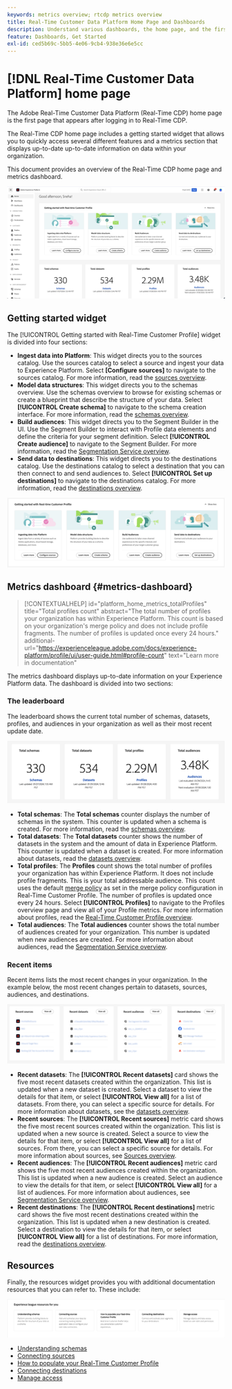 ```yaml
---
keywords: metrics overview; rtcdp metrics overview
title: Real-Time Customer Data Platform Home Page and Dashboards
description: Understand various dashboards, the home page, and the first-time user experience of Adobe Real-Time CDP.
feature: Dashboards, Get Started
exl-id: ced5b69c-5bb5-4e06-9cb4-938e36e6e5cc
---
```

# [!DNL Real-Time Customer Data Platform] home page

The Adobe Real-Time Customer Data Platform (Real-Time CDP) home page is the first page that appears after logging in to Real-Time CDP.

The Real-Time CDP home page includes a getting started widget that allows you to quickly access several different features and a metrics section that displays up-to-date up-to-date information on data within your organization.

This document provides an overview of the Real-Time CDP home page and metrics dashboard.

![The Experience Platform UI home page.](assets/platform-home/home.png)

## Getting started widget

The [!UICONTROL Getting started with Real-Time Customer Profile] widget is divided into four sections: 

* **Ingest data into Platform**: This widget directs you to the sources catalog. Use the sources catalog to select a source and ingest your data to Experience Platform. Select **[Configure sources]** to navigate to the sources catalog. For more information, read the [sources overview](../sources/home.md).
* **Model data structures**: This widget directs you to the schemas overview. Use the schemas overview to browse for existing schemas or create a blueprint that describe the structure of your data. Select **[!UICONTROL Create schema]** to navigate to the schema creation interface. For more information, read the [schemas overview](../xdm/home.md).
* **Build audiences**: This widget directs you to the Segment Builder in the UI. Use the Segment Builder to interact with Profile data elements and define the criteria for your segment definition. Select **[!UICONTROL Create audience]** to navigate to the Segment Builder. For more information, read the [Segmentation Service overview](../segmentation/home.md).
* **Send data to destinations**: This widget directs you to the destinations catalog. Use the destinations catalog to select a destination that you can then connect to and send audiences to. Select **[!UICONTROL Set up destinations]** to navigate to the destinations catalog. For more information, read the [destinations overview](../destinations/home.md).

![The Experience Platform UI home page displaying the getting started widget](assets/platform-home/getting-started-widget.png)

## Metrics dashboard {#metrics-dashboard}

>[!CONTEXTUALHELP]
>id="platform_home_metrics_totalProfiles"
>title="Total profiles count"
>abstract="The total number of profiles your organization has within Experience Platform. This count is based on your organization's merge policy and does not include profile fragments. The number of profiles is updated once every 24 hours."
>additional-url="https://experienceleague.adobe.com/docs/experience-platform/profile/ui/user-guide.html#profile-count" text="Learn more in documentation" 

The metrics dashboard displays up-to-date information on your Experience Platform data. The dashboard is divided into two sections:

### The leaderboard

The leaderboard shows the current total number of schemas, datasets, profiles, and audiences in your organization as well as their most recent update date.

![The leaderboard section in the Experience Platform UI home page.](assets/platform-home/leaderboard.png)

* **Total schemas**: The **Total schemas** counter displays the number of schemas in the system. This counter is updated when a schema is created. For more information, read the [schemas overview](../xdm/home.md).
* **Total datasets**: The **Total datasets** counter shows the number of datasets in the system and the amount of data in Experience Platform. This counter is updated when a dataset is created. For more information about datasets, read the [datasets overview](../catalog/datasets/overview.md).
* **Total profiles**: The **Profiles** count shows the total number of profiles your organization has within Experience Platform. It does not include profile fragments. This is your total addressable audience. This count uses the default [merge policy](profile/merge-policies.md) as set in the merge policy configuration in Real-Time Customer Profile. The number of profiles is updated once every 24 hours. Select **[!UICONTROL Profiles]** to navigate to the Profiles overview page and view all of your Profile metrics. For more information about profiles, read the [Real-Time Customer Profile overview](../profile/home.md).
* **Total audiences**: The **Total audiences** counter shows the total number of audiences created for your organization. This number is updated when new audiences are created. For more information about audiences, read the [Segmentation Service overview](../segmentation/home.md).

### Recent items

Recent items lists the most recent changes in your organization. In the example below, the most recent changes pertain to datasets, sources, audiences, and destinations.

![The recent items section in the Experience Platform UI home page.](assets/platform-home/recent-items.png)

* **Recent datasets**: The **[!UICONTROL Recent datasets]** card shows the five most recent datasets created within the organization. This list is updated when a new dataset is created. Select a dataset to view the details for that item, or select **[!UICONTROL View all]** for a list of datasets. From there, you can select a specific source for details. For more information about datasets, see the [datasets overview](../catalog/datasets/overview.md).
* **Recent sources**: The **[!UICONTROL Recent sources]** metric card shows the five most recent sources created within the organization. This list is updated when a new source is created. Select a source to view the details for that item, or select **[!UICONTROL View all]** for a list of sources. From there, you can select a specific source for details. For more information about sources, see [Sources overview](../sources/home.md).
* **Recent audiences**: The **[!UICONTROL Recent audiences]** metric card shows the five most recent audiences created within the organization. This list is updated when a new audience is created. Select an audience to view the details for that item, or select **[!UICONTROL View all]** for a list of audiences. For more information about audiences, see [Segmentation Service overview](../segmentation/home.md).
* **Recent destinations**: The **[!UICONTROL Recent destinations]** metric card shows the five most recent destinations created within the organization. This list is updated when a new destination is created. Select a destination to view the details for that item, or select **[!UICONTROL View all]** for a list of destinations. For more information, read the [destinations overview](../destinations/home.md).

## Resources

Finally, the resources widget provides you with additional documentation resources that you can refer to. These include:

![The resources section in the Experience Platform UI home page.](assets/platform-home/resources.png)

* [Understanding schemas](../xdm/schema/composition.md)
* [Connecting sources](../sources/home.md)
* [How to populate your Real-Time Customer Profile](../profile/home.md)
* [Connecting destinations](../destinations/home.md)
* [Manage access](../access-control/abac/overview.md)

<!-- ### Successful profile records

In the leaderboard **[!UICONTROL Successful profile records]** shows the total number of records that have been successfully processed into the profile.

There is also a metric card that shows the percentage of successful records. Select **[!UICONTROL View datasets]** to see more details about the profile records. Hover over the colored area of the graph to see additional details:

![image](assets/home-profilerecords-details.PNG)

The number of successful profile records is updated hourly. 

For more information about profiles, see [A unified view of your customer in Real-Time CDP](profile/profile-overview.md).

### Total profile records

The **[!UICONTROL Total profile records]** metric card shows the total number of data records enabled to feed into the profiles, and the percentage that are successful, updated once per day. This does not include all data in the data lake, because some data might not be enabled to feed into the profiles.

 Hover over the colored area of the graph to see additional details about the successful profiles:

![image](assets/home-profile-details.PNG)

Select **[!UICONTROL View profiles]** to see more details about the profile records.

For more information about profiles, see [A unified view of your customer in Real-Time CDP](profile/profile-overview.md).

For more information about viewing a specific profile, see [Profile viewer](profile/profile-viewer.md).

### Failed profile records

In the leaderboard, **[!UICONTROL Failed profile records]** counts the number of records that failed to process into the profile.

The **[!UICONTROL Failed profile records]** metric card shows this count, and includes a graphical representation that helps you see how failures have trended during the time shown below the graphic. This chart is updated hourly. Select **[!UICONTROL View datasets]** to see more details about the profile records.

The number of failed profile records is updated hourly. -->
